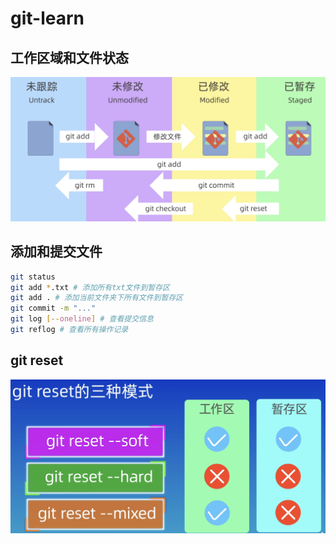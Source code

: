 
# git-learn
## 工作区域和文件状态
![](images/1.png)

## 添加和提交文件
```bash
git status
git add *.txt # 添加所有txt文件到暂存区
git add . # 添加当前文件夹下所有文件到暂存区
git commit -m "..."
git log [--oneline] # 查看提交信息
git reflog # 查看所有操作记录
```

## git reset
![](images/2.png)